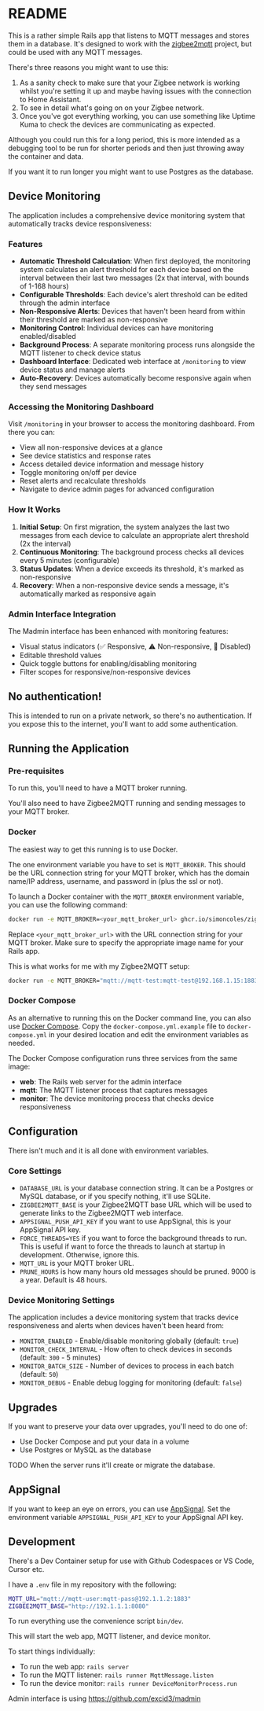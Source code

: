 # README

This is a rather simple Rails app that listens to MQTT messages and stores them in a database. 
It's designed to work with the [zigbee2mqtt](https://www.zigbee2mqtt.io/) project, but could be used with any MQTT messages.

There's three reasons you might want to use this:

1. As a sanity check to make sure that your Zigbee network is working whilst
   you're setting it up and maybe having issues with the connection to Home Assistant.
2. To see in detail what's going on on your Zigbee network.
3. Once you've got everything working, you can use something like Uptime Kuma to check
   the devices are communicating as expected.

Although you could run this for a long period, this is more intended as a debugging tool to be run for shorter periods and
then just throwing away the container and data. 

If you want it to run longer you might want to use Postgres as the database.

## Device Monitoring

The application includes a comprehensive device monitoring system that automatically tracks device responsiveness:

### Features

- **Automatic Threshold Calculation**: When first deployed, the monitoring system calculates an alert threshold for each device based on the interval between their last two messages (2x that interval, with bounds of 1-168 hours)
- **Configurable Thresholds**: Each device's alert threshold can be edited through the admin interface
- **Non-Responsive Alerts**: Devices that haven't been heard from within their threshold are marked as non-responsive
- **Monitoring Control**: Individual devices can have monitoring enabled/disabled
- **Background Process**: A separate monitoring process runs alongside the MQTT listener to check device status
- **Dashboard Interface**: Dedicated web interface at `/monitoring` to view device status and manage alerts
- **Auto-Recovery**: Devices automatically become responsive again when they send messages

### Accessing the Monitoring Dashboard

Visit `/monitoring` in your browser to access the monitoring dashboard. From there you can:
- View all non-responsive devices at a glance
- See device statistics and response rates
- Access detailed device information and message history
- Toggle monitoring on/off per device
- Reset alerts and recalculate thresholds
- Navigate to device admin pages for advanced configuration

### How It Works

1. **Initial Setup**: On first migration, the system analyzes the last two messages from each device to calculate an appropriate alert threshold (2x the interval)
2. **Continuous Monitoring**: The background process checks all devices every 5 minutes (configurable)
3. **Status Updates**: When a device exceeds its threshold, it's marked as non-responsive
4. **Recovery**: When a non-responsive device sends a message, it's automatically marked as responsive again

### Admin Interface Integration

The Madmin interface has been enhanced with monitoring features:
- Visual status indicators (✅ Responsive, ⚠️ Non-responsive, 🔕 Disabled)
- Editable threshold values
- Quick toggle buttons for enabling/disabling monitoring
- Filter scopes for responsive/non-responsive devices


## No authentication!

This is intended to run on a private network, so there's no authentication. If you expose this to the internet, you'll want to add some authentication.


## Running the Application

### Pre-requisites

To run this, you'll need to have a MQTT broker running. 

You'll also need to have Zigbee2MQTT running and sending messages to your MQTT broker.

### Docker

The easiest way to get this running is to use Docker.

The one environment variable you have to set is `MQTT_BROKER`. This should be the URL connection 
string for your MQTT broker, which has the domain name/IP address, username, and password in (plus the ssl or not).

To launch a Docker container with the `MQTT_BROKER` environment variable, you can use the following command:

```bash
docker run -e MQTT_BROKER=<your_mqtt_broker_url> ghcr.io/simoncoles/zigbee2mqtt-capture:main
```

Replace `<your_mqtt_broker_url>` with the URL connection string for your MQTT broker. Make sure to specify the appropriate image name for your Rails app.


This is what works for me with my Zigbee2MQTT setup:

```bash
docker run -e MQTT_BROKER="mqtt://mqtt-test:mqtt-test@192.168.1.15:1883" ghcr.io/simoncoles/zigbee2mqtt-capture:main
```


### Docker Compose

As an alternative to running this on the Docker command line, you can also use
[Docker Compose](https://docs.docker.com/compose/). Copy the `docker-compose.yml.example` file to 
`docker-compose.yml` in your desired location and edit the environment variables as needed.

The Docker Compose configuration runs three services from the same image:
- **web**: The Rails web server for the admin interface
- **mqtt**: The MQTT listener process that captures messages
- **monitor**: The device monitoring process that checks device responsiveness



## Configuration

There isn't much and it is all done with environment variables.

### Core Settings

- `DATABASE_URL` is your database connection string. It can be a Postgres or MySQL database, or if you specify nothing, it'll use SQLite.
- `ZIGBEE2MQTT_BASE` is your Zigbee2MQTT base URL which will be used to generate links to the Zigbee2MQTT web interface.
- `APPSIGNAL_PUSH_API_KEY` if you want to use AppSignal, this is your AppSignal API key.
- `FORCE_THREADS=YES` if you want to force the background threads to run. This is useful if want to force the threads to launch
  at startup in development. Otherwise, ignore this. 
- `MQTT_URL` is your MQTT broker URL.
- `PRUNE_HOURS` is how many hours old messages should be pruned. 9000 is a year. Default is 48 hours.

### Device Monitoring Settings

The application includes a device monitoring system that tracks device responsiveness and alerts when devices haven't been heard from:

- `MONITOR_ENABLED` - Enable/disable monitoring globally (default: `true`)
- `MONITOR_CHECK_INTERVAL` - How often to check devices in seconds (default: `300` - 5 minutes)
- `MONITOR_BATCH_SIZE` - Number of devices to process in each batch (default: `50`)
- `MONITOR_DEBUG` - Enable debug logging for monitoring (default: `false`) 


## Upgrades

If you want to preserve your data over upgrades, you'll need to do one of:

- Use Docker Compose and put your data in a volume
- Use Postgres or MySQL as the database

TODO When the server runs it'll create or migrate the database.

## AppSignal

If you want to keep an eye on errors, you can use [AppSignal](https://appsignal.com/). 
Set the environment variable `APPSIGNAL_PUSH_API_KEY` to your AppSignal API key.

## Development

There's a Dev Container setup for use with Github Codespaces or VS Code, Cursor etc. 

I have a `.env` file in my repository with the following:

```bash
MQTT_URL="mqtt://mqtt-user:mqtt-pass@192.1.1.2:1883"
ZIGBEE2MQTT_BASE="http://192.1.1.1:8080"
```

To run everything use the convenience script `bin/dev`.

This will start the web app, MQTT listener, and device monitor.

To start things individually:

- To run the web app: `rails server`
- To run the MQTT listener: `rails runner MqttMessage.listen`
- To run the device monitor: `rails runner DeviceMonitorProcess.run`

Admin interface is using https://github.com/excid3/madmin 
